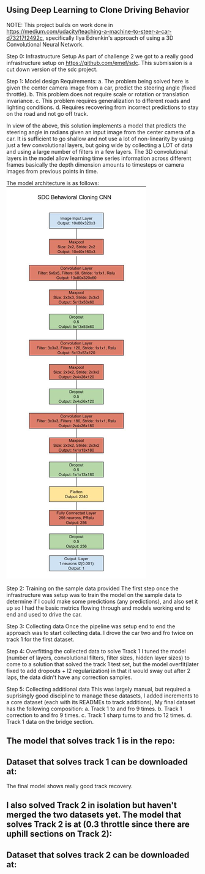 Using Deep Learning to Clone Driving Behavior
---------------------------------------------

NOTE: This project builds on work done in https://medium.com/udacity/teaching-a-machine-to-steer-a-car-d73217f2492c, specifically Ilya Edrenkin's approach of using a 3D Convolutional Neural Network.

Step 0: Infrastructure Setup
As part of challenge 2 we got to a really good infrastructure setup on https://github.com/emef/sdc. This submission is a cut down version of the sdc project.

Step 1: Model design
Requirements:
a. The problem being solved here is given the center camera image from a car, predict the steering angle (fixed throttle). 
b. This problem does not require scale or rotation or translation invariance.
c. This problem requires generalization to different roads and lighting conditions.
d. Requires recovering from incorrect predictions to stay on the road and not go off track.

In view of the above, this solution implements a model that predicts the steering angle in radians given an input image
from the center camera of a car. It is sufficient to go shallow and not use a lot of non-linearity by using just a few
convolutional layers, but going wide by collecting a LOT of data and using a large number of filters in a few layers.
The 3D convolutional layers in the model allow learning time series information across different frames basically
the depth dimension amounts to timesteps or camera images from previous points in time.

The model architecture is as follows:
![alt tag](https://raw.githubusercontent.com/nalapati/sdc-behavioral-cloning/master/model.jpg)

Step 2: Training on the sample data provided
The first step once the infrastructure was setup was to train the model on the sample data to determine if I could make
some predictions (any predictions), and also set it up so I had the basic metrics flowing through and models working 
end to end and used to drive the car.

Step 3: Collecting data
Once the pipeline was setup end to end the approach was to start collecting data. I drove the car two and fro twice on
track 1 for the first dataset.

Step 4: Overfitting the collected data to solve Track 1
I tuned the model (number of layers, convolutional filters, filter sizes, hidden layer sizes) to come to a solution
that solved the track 1 test set, but the model overfit(later fixed to add dropouts + l2 regularization) in that it
would sway out after 2 laps, the data didn't have any correction samples. 

Step 5: Collecting additional data
This was largely manual, but required a suprisingly good discipline to manage these datasets, I added increments to
a core dataset (each with its READMEs to track additions), My final dataset has the following composition:
a. Track 1 to and fro 9 times.
b. Track 1 correction to and fro 9 times.
c. Track 1 sharp turns to and fro 12 times.
d. Track 1 data on the bridge section.

The model that solves track 1 is in the repo:
- 
Dataset that solves track 1 can be downloaded at:
- 

The final model shows really good track recovery. 

I also solved Track 2 in isolation but haven't merged the two datasets yet. The model that solves Track 2 is at (0.3 throttle since there are uphill sections on Track 2):
- 
Dataset that solves track 2 can be downloaded at:
- 

